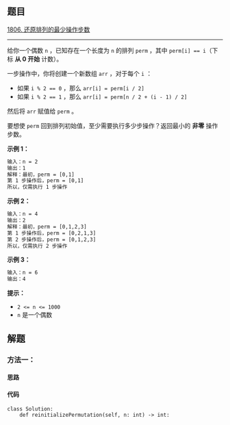 ## 题目

[1806. 还原排列的最少操作步数](https://leetcode.cn/problems/minimum-number-of-operations-to-reinitialize-a-permutation/)

---

给你一个偶数 `n`​​​​​​ ，已知存在一个长度为 `n` 的排列 `perm` ，其中 `perm[i] == i`​（下标 **从 0 开始** 计数）。

一步操作中，你将创建一个新数组 `arr` ，对于每个 `i` ：

-   如果 `i % 2 == 0` ，那么 `arr[i] = perm[i / 2]`
-   如果 `i % 2 == 1` ，那么 `arr[i] = perm[n / 2 + (i - 1) / 2]`

然后将 `arr`​​ 赋值​​给 `perm` 。

要想使 `perm` 回到排列初始值，至少需要执行多少步操作？返回最小的 **非零** 操作步数。



**示例 1：**

```txt
输入：n = 2
输出：1
解释：最初，perm = [0,1]
第 1 步操作后，perm = [0,1]
所以，仅需执行 1 步操作
```

**示例 2：**

```txt
输入：n = 4
输出：2
解释：最初，perm = [0,1,2,3]
第 1 步操作后，perm = [0,2,1,3]
第 2 步操作后，perm = [0,1,2,3]
所以，仅需执行 2 步操作
```

**示例 3：**

```txt
输入：n = 6
输出：4
```


**提示：**

-   `2 <= n <= 1000`
-   `n`​​​​​​ 是一个偶数



## 解题

### 方法一：

#### 思路



#### 代码

```python3
class Solution:
    def reinitializePermutation(self, n: int) -> int:
```
